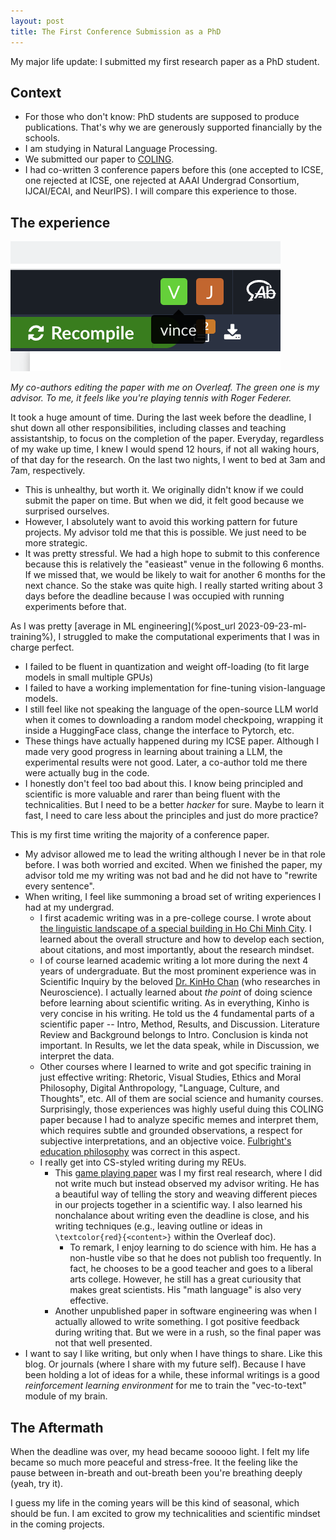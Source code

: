 ```yaml
---
layout: post
title: The First Conference Submission as a PhD
---
```


My major life update: I submitted my first research paper as a PhD student.


## Context
- For those who don't know: PhD students are supposed to produce publications. That's why we are generously supported financially by the schools.
- I am studying in Natural Language Processing.
- We submitted our paper to [COLING](https://lrec-coling-2024.org/).
- I had co-written 3 conference papers before this (one accepted to ICSE, one rejected at ICSE, one rejected at AAAI Undergrad Consortium, IJCAI/ECAI, and NeurIPS). I will compare this experience to those.

## The experience

![My co-authors are editing the paper with me on Overleaf.](/assets/coling-overleaf.png)

*My co-authors editing the paper with me on Overleaf. The green one is my advisor. To me, it feels like you're playing tennis with Roger Federer.*

It took a huge amount of time. During the last week before the deadline, I shut down all other responsibilities, including classes and teaching assistantship, to focus on the completion of the paper. Everyday, regardless of my wake up time, I knew I would spend 12 hours, if not all waking hours, of that day for the research. On the last two nights, I went to bed at 3am and 7am, respectively.
- This is unhealthy, but worth it. We originally didn't know if we could submit the paper on time. But when we did, it felt good because we surprised ourselves.
- However, I absolutely want to avoid this working pattern for future projects. My advisor told me that this is possible. We just need to be more strategic.
- It was pretty stressful. We had a high hope to submit to this conference because this is relatively the "easieast" venue in the following 6 months. If we missed that, we would be likely to wait for another 6 months for the next chance. So the stake was quite high. I really started writing about 3 days before the deadline because I was occupied with running experiments before that.

As I was pretty [average in ML engineering](%post_url 2023-09-23-ml-training%), I struggled to make the computational experiments that I was in charge perfect.
- I failed to be fluent in quantization and weight off-loading (to fit large models in small multiple GPUs)
- I failed to have a working implementation for fine-tuning vision-language models.
- I still feel like not speaking the language of the open-source LLM world when it comes to downloading a random model checkpoing, wrapping it inside a HuggingFace class, change the interface to Pytorch, etc.
- These things have actually happened during my ICSE paper. Although I made very good progress in learning about training a LLM, the experimental results were not good. Later, a co-author told me there were actually bug in the code.
- I honestly don't feel too bad about this. I know being principled and scientific is more valuable and rarer than being fluent with the technicalities. But I need to be a better *hacker* for sure. Maybe to learn it fast, I need to care less about the principles and just do more practice?

This is my first time writing the majority of a conference paper. 
- My advisor allowed me to lead the writing although I never be in that role before. I was both worried and excited. When we finished the paper, my advisor told me my writing was not bad and he did not have to "rewrite every sentence".
- When writing, I feel like summoning a broad set of writing experiences I had at my undergrad.
    - I first academic writing was in a pre-college course. I wrote about [the linguistic landscape of a special building in Ho Chi Minh City](https://www.scribd.com/document/442249614/LINGUISTIC-LANDSCAPE-IN-NGUYEN-HUE-APARTMENT-INVESTIGATING-ADVERTISING-Nguyen-Phung-Nhat-Khoi-Nguyen-Khoa-Nguyen-Vu-Duc-Huy-1-pdf). I learned about the overall structure and how to develop each section, about citations, and most importantly, about the research mindset.
    - I of course learned academic writing a lot more during the next 4 years of undergraduate. But the most prominent experience was in Scientific Inquiry by the beloved [Dr. KinHo Chan](https://www.hamilton.edu/news/story/kinho-chan-dean-engaged-education-alex-program) (who researches in Neuroscience). I actually learned about *the point* of doing science before learning about scientific writing. As in everything, Kinho is very concise in his writing. He told us the 4 fundamental parts of a scientific paper -- Intro, Method, Results, and Discussion. Literature Review and Background belongs to Intro. Conclusion is kinda not important. In Results, we let the data speak, while in Discussion, we interpret the data.
    - Other courses where I learned to write and got specific training in just effective writing: Rhetoric, Visual Studies, Ethics and Moral Philosophy, Digital Anthropology, "Language, Culture, and Thoughts", etc. All of them are social science and humanity courses. Surprisingly, those experiences was highly useful duing this COLING paper because I had to analyze specific memes and interpret them, which requires subtle and grounded observations, a respect for subjective interpretations, and an objective voice. [Fulbright's education philosophy](https://fulbright.edu.vn/curriculum-overview/) was correct in this aspect.
    - I really get into CS-styled writing during my REUs. 
        - This [game playing paper](https://arxiv.org/abs/2212.05208) was I my first real research, where I did not write much but instead observed my advisor writing. He has a beautiful way of telling the story and weaving different pieces in our projects together in a scientific way. I also learned his nonchalance about writing even the deadline is close, and his writing techniques (e.g., leaving outline or ideas in `\textcolor{red}{<content>}` within the Overleaf doc).
            - To remark, I enjoy learning to do science with him. He has a non-hustle vibe so that he does not publish too frequently. In fact, he chooses to be a good teacher and goes to a liberal arts college. However, he still has a great curiousity that makes great scientists. His "math language" is also very effective.
        - Another unpublished paper in software engineering was when I actually allowed to write something. I got positive feedback during writing that. But we were in a rush, so the final paper was not that well presented.
- I want to say I like writing, but only when I have things to share. Like this blog. Or journals (where I share with my future self). Because I have been holding a lot of ideas for a while, these informal writings is a good *reinforcement learning environment* for me to train the "vec-to-text" module of my brain.

## The Aftermath
When the deadline was over, my head became sooooo light. I felt my life became so much more peaceful and stress-free. It the feeling like the pause between in-breath and out-breath been you're breathing deeply (yeah, try it). 

I guess my life in the coming years will be this kind of seasonal, which should be fun. I am excited to grow my technicalities and scientific mindset in the coming projects.